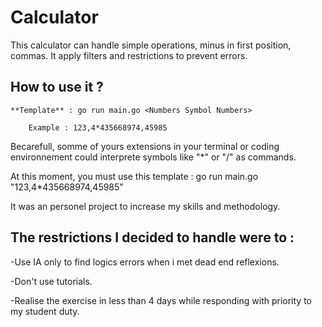 # Calculator

This calculator can handle simple operations, minus in first position, commas.
It apply filters and restrictions to prevent errors.

## How to use it ?

    **Template** : go run main.go <Numbers Symbol Numbers>

        Example : 123,4*435668974,45985

Becarefull, somme of yours extensions in your terminal or coding environnement could interprete symbols like "*" or "/" as commands. 

At this moment, you must use this template : go run main.go "123,4*435668974,45985"

It was an personel project to increase my skills and methodology.

## The restrictions I decided to handle were to :

-Use IA only to find logics errors when i met dead end reflexions.

-Don't use tutorials.

-Realise the exercise in less than 4 days while responding with priority to my student duty.
